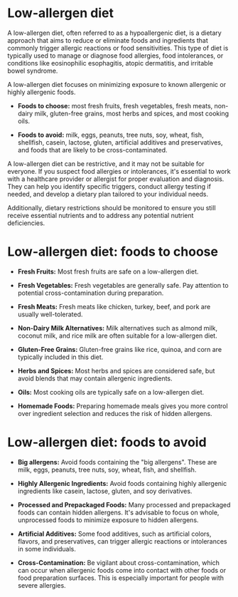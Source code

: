 # Low-allergen diet

A low-allergen diet, often referred to as a hypoallergenic diet, is a dietary approach that aims to reduce or eliminate foods and ingredients that commonly trigger allergic reactions or food sensitivities. This type of diet is typically used to manage or diagnose food allergies, food intolerances, or conditions like eosinophilic esophagitis, atopic dermatitis, and irritable bowel syndrome.

A low-allergen diet focuses on minimizing exposure to known allergenic or highly allergenic foods.

* **Foods to choose:** most fresh fruits, fresh vegetables, fresh meats, non-dairy milk, gluten-free grains, most herbs and spices, and most cooking oils.

* **Foods to avoid:** milk, eggs, peanuts, tree nuts, soy, wheat, fish, shellfish, casein, lactose, gluten, artificial additives and preservatives, and foods that are likely to be cross-contaminated.

A low-allergen diet can be restrictive, and it may not be suitable for everyone. If you suspect food allergies or intolerances, it's essential to work with a healthcare provider or allergist for proper evaluation and diagnosis. They can help you identify specific triggers, conduct allergy testing if needed, and develop a dietary plan tailored to your individual needs.

Additionally, dietary restrictions should be monitored to ensure you still receive essential nutrients and to address any potential nutrient deficiencies.

# Low-allergen diet: foods to choose

* **Fresh Fruits:** Most fresh fruits are safe on a low-allergen diet.

* **Fresh Vegetables:** Fresh vegetables are generally safe. Pay attention to potential cross-contamination during preparation.

* **Fresh Meats:** Fresh meats like chicken, turkey, beef, and pork are usually well-tolerated.

* **Non-Dairy Milk Alternatives:** Milk alternatives such as almond milk, coconut milk, and rice milk are often suitable for a low-allergen diet.

* **Gluten-Free Grains:** Gluten-free grains like rice, quinoa, and corn are typically included in this diet.

* **Herbs and Spices:** Most herbs and spices are considered safe, but avoid blends that may contain allergenic ingredients.

* **Oils:** Most cooking oils are typically safe on a low-allergen diet.

* **Homemade Foods:** Preparing homemade meals gives you more control over ingredient selection and reduces the risk of hidden allergens.

# Low-allergen diet: foods to avoid

* **Big allergens:** Avoid foods containing the "big allergens". These are milk, eggs, peanuts, tree nuts, soy, wheat, fish, and shellfish.

* **Highly Allergenic Ingredients:** Avoid foods containing highly allergenic ingredients like casein, lactose, gluten, and soy derivatives.

* **Processed and Prepackaged Foods:** Many processed and prepackaged foods can contain hidden allergens. It's advisable to focus on whole, unprocessed foods to minimize exposure to hidden allergens.

* **Artificial Additives:** Some food additives, such as artificial colors, flavors, and preservatives, can trigger allergic reactions or intolerances in some individuals.

* **Cross-Contamination:** Be vigilant about cross-contamination, which can occur when allergenic foods come into contact with other foods or food preparation surfaces. This is especially important for people with severe allergies.
